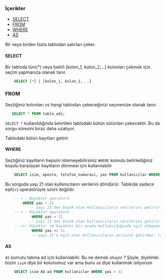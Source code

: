 ### İçerikler
* [SELECT](#select)
* [FROM](#from)
* [WHERE](#where)
* [AS](#as)

Bir veya birden fazla tablodan satırları çeker.
#### SELECT
Bir tabloda tüm(*) veya belirli [kolon_1, kolon_2,...] kolonları çekmek için seçim yapmanıza olanak tanır.

```SQL
    SELECT [*] | [kolon_1, kolon_2,...]
```
### FROM 
Seçtiğiniz kolonları vs hangi tablodan çekeceğinizi seçmenize olanak tanır.
```SQL 
   SELECT * FROM tablo_adi;

```
`SELECT *` kullanıldığında belirtilen tablodaki bütün sütünları çekecektir. Bu da sorgu süresini biraz daha uzatıyor.

Tablodaki bütün kayıtları getirir.

#### WHERE
Seçtiğiniz kayıtların hepsini istemeyebilirsiniz `WHERE` komutu belirlediğiniz koşulu karşılayan kayıtların dönmesi için kullanılabilir

```SQL
    SELECT isim, eposta, telefon_numarasi, yas FROM kullanicilar WHERE yas = 21
```
Bu sorguda yaşı 21 olan kullanıcıların verilerini döndürür. Tabikide sadece eşit(=) operatörüyle sınırlı değildir. 
```SQL
    -- > : Büyüktür operatörü 
        WHERE yas > 21 
           -- yaşı 21'den büyük olan kullanıcıların verilerini getirir.
    -- < : Küçüktür operatörü
            WHERE yas < 21 
           -- yaşı 21'den küçük olan kullanıcıların verilerini getirir.
    -- <>: Küçüktür ve büyüktür bir arada kullanıldığında eşit olmayan yani 
            WHERE yas <> 21 
            -- yaşı 21'e eşit olan kullanıcıların verisini getirmez. != bu operatör ile aynı işlevi yapar.
```
#### AS
`AS` komutu takma ad için kullanılabilir. Bu ne demek oluyor ?
Şöyle, diyelimki bizim `isim` diye bir kolunumuz var ama bunu `ad` diye kullanmak istiyorum
```SQL
    SELECT isim AS ad FROM kullaniclar WHERE yas > 21
```